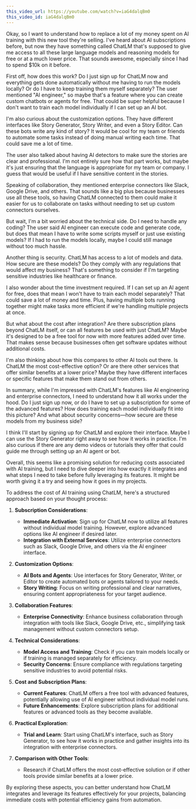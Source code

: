 ```yaml
---
this_video_url: https://youtube.com/watch?v=iaG4dalqBm0
this_video_id: iaG4dalqBm0
---
```

<think>
Okay, so I want to understand how to replace a lot of my money spent on AI training with this new tool they're selling. I've heard about AI subscriptions before, but now they have something called ChatLM that's supposed to give me access to all these large language models and reasoning models for free or at a much lower price. That sounds awesome, especially since I had to spend $10k on it before.

First off, how does this work? Do I just sign up for ChatLM now and everything gets done automatically without me having to run the models locally? Or do I have to keep training them myself separately? The user mentioned "AI engineer," so maybe that's a feature where you can create custom chatbots or agents for free. That could be super helpful because I don't want to train each model individually if I can set up an AI bot.

I'm also curious about the customization options. They have different interfaces like Story Generator, Story Writer, and even a Story Editor. Can these bots write any kind of story? It would be cool for my team or friends to automate some tasks instead of doing manual writing each time. That could save me a lot of time.

The user also talked about having AI detectors to make sure the stories are clear and professional. I'm not entirely sure how that part works, but maybe it's just ensuring that the language is appropriate for my team or company. I guess that would be useful if I have sensitive content in the stories.

Speaking of collaboration, they mentioned enterprise connectors like Slack, Google Drive, and others. That sounds like a big plus because businesses use all these tools, so having ChatLM connected to them could make it easier for us to collaborate on tasks without needing to set up custom connectors ourselves.

But wait, I'm a bit worried about the technical side. Do I need to handle any coding? The user said AI engineer can execute code and generate code, but does that mean I have to write some scripts myself or just use existing models? If I had to run the models locally, maybe I could still manage without too much hassle.

Another thing is security. ChatLM has access to a lot of models and data. How secure are these models? Do they comply with any regulations that would affect my business? That's something to consider if I'm targeting sensitive industries like healthcare or finance.

I also wonder about the time investment required. If I can set up an AI agent for free, does that mean I won't have to train each model separately? That could save a lot of money and time. Plus, having multiple bots running together might make tasks more efficient if we're handling multiple projects at once.

But what about the cost after integration? Are there subscription plans beyond ChatLM itself, or can all features be used with just ChatLM? Maybe it's designed to be a free tool for now with more features added over time. That makes sense because businesses often get software updates without additional costs.

I'm also thinking about how this compares to other AI tools out there. Is ChatLM the most cost-effective option? Or are there other services that offer similar benefits at a lower price? Maybe they have different interfaces or specific features that make them stand out from others.

In summary, while I'm impressed with ChatLM's features like AI engineering and enterprise connectors, I need to understand how it all works under the hood. Do I just sign up now, or do I have to set up a subscription for some of the advanced features? How does training each model individually fit into this picture? And what about security concerns—how secure are these models from my business side?

I think I'll start by signing up for ChatLM and explore their interface. Maybe I can use the Story Generator right away to see how it works in practice. I'm also curious if there are any demo videos or tutorials they offer that could guide me through setting up an AI agent or bot.

Overall, this seems like a promising solution for reducing costs associated with AI training, but I need to dive deeper into how exactly it integrates and what steps I need to take before fully leveraging its features. It might be worth giving it a try and seeing how it goes in my projects.
</think>

To address the cost of AI training using ChatLM, here's a structured approach based on your thought process:

1. **Subscription Considerations**:
   - **Immediate Activation**: Sign up for ChatLM now to utilize all features without individual model training. However, explore advanced options like AI engineer if desired later.
   - **Integration with External Services**: Utilize enterprise connectors such as Slack, Google Drive, and others via the AI engineer interface.

2. **Customization Options**:
   - **AI Bots and Agents**: Use interfaces for Story Generator, Writer, or Editor to create automated bots or agents tailored to your needs.
   - **Story Writing**: Focus on writing professional and clear narratives, ensuring content appropriateness for your target audience.

3. **Collaboration Features**:
   - **Enterprise Connectivity**: Enhance business collaboration through integration with tools like Slack, Google Drive, etc., simplifying task management without custom connectors setup.

4. **Technical Considerations**:
   - **Model Access and Training**: Check if you can train models locally or if training is managed separately for efficiency.
   - **Security Concerns**: Ensure compliance with regulations targeting sensitive industries to avoid potential risks.

5. **Cost and Subscription Plans**:
   - **Current Features**: ChatLM offers a free tool with advanced features, potentially allowing use of AI engineer without individual model runs.
   - **Future Enhancements**: Explore subscription plans for additional features or advanced tools as they become available.

6. **Practical Exploration**:
   - **Trial and Learn**: Start using ChatLM's interface, such as Story Generator, to see how it works in practice and gather insights into its integration with enterprise connectors.

7. **Comparison with Other Tools**:
   - Research if ChatLM offers the most cost-effective solution or if other tools provide similar benefits at a lower price.

By exploring these aspects, you can better understand how ChatLM integrates and leverage its features effectively for your projects, balancing immediate costs with potential efficiency gains from automation.
